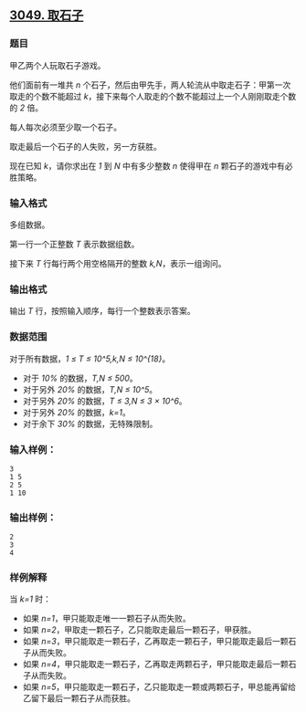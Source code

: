 ## [3049. 取石子](https://www.acwing.com/problem/content/3052/)

### 题目

甲乙两个人玩取石子游戏。

他们面前有一堆共 *n* 个石子，然后由甲先手，两人轮流从中取走石子：甲第一次取走的个数不能超过 *k*，接下来每个人取走的个数不能超过上一个人刚刚取走个数的 *2* 倍。

每人每次必须至少取一个石子。

取走最后一个石子的人失败，另一方获胜。

现在已知 *k*，请你求出在 *1* 到 *N* 中有多少整数 *n* 使得甲在 *n* 颗石子的游戏中有必胜策略。

### 输入格式

多组数据。

第一行一个正整数 *T* 表示数据组数。

接下来 *T* 行每行两个用空格隔开的整数 *k,N*，表示一组询问。

### 输出格式

输出 *T* 行，按照输入顺序，每行一个整数表示答案。

### 数据范围

对于所有数据，*1 ≤ T ≤ 10^5,k,N ≤ 10^{18}*。

- 对于 *10%* 的数据，*T,N ≤ 500*。
- 对于另外 *20%* 的数据，*T,N ≤ 10^5*。
- 对于另外 *20%* 的数据，*T ≤ 3,N ≤ 3 × 10^6*。
- 对于另外 *20%* 的数据，*k=1*。
- 对于余下 *30%* 的数据，无特殊限制。

### 输入样例：

```
3
1 5
2 5
1 10
```

### 输出样例：

```
2
3
4
```

### 样例解释

当 *k=1* 时：

- 如果 *n=1*，甲只能取走唯一一颗石子从而失败。
- 如果 *n=2*，甲取走一颗石子，乙只能取走最后一颗石子，甲获胜。
- 如果 *n=3*，甲只能取走一颗石子，乙再取走一颗石子，甲只能取走最后一颗石子从而失败。
- 如果 *n=4*，甲只能取走一颗石子，乙再取走两颗石子，甲只能取走最后一颗石子从而失败。
- 如果 *n=5*，甲只能取走一颗石子，乙只能取走一颗或两颗石子，甲总能再留给乙留下最后一颗石子从而获胜。

